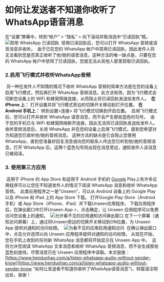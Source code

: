 # 如何让发送者不知道你收听了WhatsApp语音消息
在“设置”屏幕中，转到“帐户” > “隐私” > 向下滚动并取消选中“已读回执”框。 
​
![禁用 WhatsApp 已读回执](https://p3-juejin.byteimg.com/tos-cn-i-k3u1fbpfcp/b746f6c4a5974f549984897775815800~tplv-k3u1fbpfcp-zoom-1.image)
​
禁用已读回执后，您可以打开 WhatsApp 音频或语音消息并收听。
​
由于已在您的 WhatsApp 帐户中禁用已读回执，因此发件人将无法看到您是否真正收听了他/她的语音消息。
​
这种方法的唯一缺点是，只要在您的 WhatsApp 帐户中禁用了已读回执，您就无法从其他人那里获取已读回执。
​
### 2.启用飞行模式并收听WhatsApp音频
​
另一种在发件人不知情的情况下收听 WhatsApp 音频的简单方法是在您的设备上启用飞行模式，然后再打开 WhatsApp 音频消息。
​
此方法有效，因为飞行模式会切断您设备上的 WiFi 和蜂窝网络连接，从而阻止将已读回执发送给发件人。
​
**在 iPhone 上：** 打开设置并将飞行模式旁边的切换开关移动到打开位置。
​
**在 Android 手机上：** 转到设置>连接> 将飞行模式切换到开启位置。
​
启用飞行模式后，您可以打开并收听 WhatsApp 语音消息，而不会产生那些蓝色的勾号。
​
由于您的手机已与 WiFi 和蜂窝网络断开连接，因此无法将已读回执发送给发件人。
​
收听音频消息后，关闭 WhatsApp 并在您的设备上启用飞行模式，直到您希望对方知道您已收听他/她的音频消息。
​
这种方法的缺点是它会阻止您使用 WhatsApp，直到您准备好回复消息或向您的联系人传达您已听到他/她的音频消息。
​
打开 WhatsApp 后，这两个蓝色勾号将出现在消息旁边，通知发件人该消息已被阅读。
​
### 3. 使用第三方应用
​
适用于 iPhone 的 App Store 和适用于 Android 手机的 [Google](https://www.henduohao.com/tag/google "Google（中文譯名：谷歌）為Alphabet（字母控股）的子公司，业务范围涵盖互联网广告、互联网搜索、云计算等领域，全球最大的搜索引擎。") Play上有许多应用程序可以让您在不知道发件人的情况下阅读 WhatsApp 消息和收听 WhatsApp 音频。
​
此类应用程序之一是“Unseen”，可以从 Android 设备上的 Google Play 以及 iPhone 和 iPad 上的 App Store 下载。
​
打开Google Play Store（Android 手机）或 App Store（iPhone、iPad）并下载Unseen应用程序。
​
下载应用程序后，在弹出窗口中打开Unseen App >，点击确定，让 Unseen 应用程序可以免费访问您设备上的通知。
​
![允许看不见的应用通知访问弹出窗口](https://p3-juejin.byteimg.com/tos-cn-i-k3u1fbpfcp/278aeb9775254654b1f847c3389d319b~tplv-k3u1fbpfcp-zoom-1.image)
​
在下一个屏幕（通知访问屏幕）上，通过将Unseen旁边的切换开关移动到ON位置，为 Unseen App 提供对通知的访问权限。
​
![为看不见的应用启用通知访问](https://p3-juejin.byteimg.com/tos-cn-i-k3u1fbpfcp/0bbdb8a4551c49b0a1ee9237557997c5~tplv-k3u1fbpfcp-zoom-1.image)
​
在确认弹出窗口中，点击允许选项以向 Unseen 应用程序提供对通知的访问权限。
​
从现在开始，您在手机上收到的任何新 WhatsApp 消息都将开始显示在 Unseen App 中。
​
这将允许您阅读 WhatsApp 文本消息和收听 WhatsApp 音频消息，而不会生成那些蓝色刻度线，尽管消息已在 Unseen 应用程序中读取。
​
本文链接：[https://www.henduohao.com/a/listen-whatsapp-audio-without-sender-know](https://www.henduohao.com/a/listen-whatsapp-audio-without-sender-know "如何让发送者不知道你收听了WhatsApp语音消息")，转载请注明出处，谢谢！
